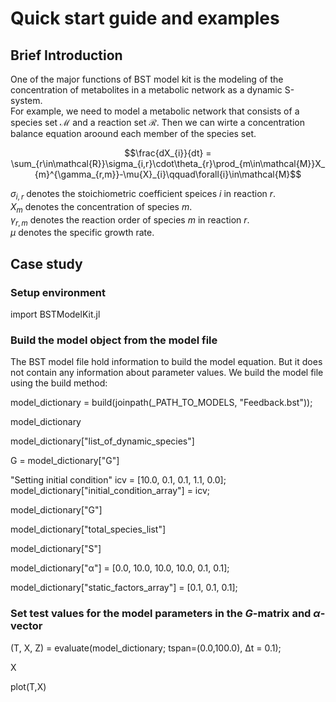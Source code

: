 # Quick start guide and examples


## Brief Introduction

One of the major functions of BST model kit is the modeling of the concentration of metabolites in a metabolic network  as a dynamic S-system.  
For example, we need to model a metabolic network that consists of a species set $\mathcal{M}$ and a reaction set $\mathcal{R}$. Then we can wirte a concentration balance equation aroound each member of the species set.

$$\frac{dX_{i}}{dt} = \sum_{r\in\mathcal{R}}\sigma_{i,r}\cdot\theta_{r}\prod_{m\in\mathcal{M}}X_{m}^{\gamma_{r,m}}-\mu{X}_{i}\qquad\forall{i}\in\mathcal{M}$$

$\sigma_{i,r}$ denotes the stoichiometric coefficient speices $i$ in reaction $r$.  
$X_{m}$ denotes the concentration of species $m$.  
$\gamma_{r,m}$ denotes the reaction order of species $m$ in reaction $r$.   
$\mu$ denotes the specific growth rate.


## Case study

### Setup environment

import BSTModelKit.jl

### Build the model object from the model file 
The BST model file hold information to build the model equation. But it does not contain any information about parameter values. We build the model file using the build method: 

model_dictionary = build(joinpath(_PATH_TO_MODELS, "Feedback.bst"));

model_dictionary

model_dictionary["list_of_dynamic_species"]

G = model_dictionary["G"]

"Setting initial condition"
icv = [10.0, 0.1, 0.1, 1.1, 0.0];
model_dictionary["initial_condition_array"] = icv;

model_dictionary["G"]

model_dictionary["total_species_list"]

model_dictionary["S"]

model_dictionary["α"] = [0.0, 10.0, 10.0, 10.0, 0.1, 0.1];

model_dictionary["static_factors_array"] = [0.1, 0.1, 0.1];

### Set test values for the model parameters in the $G$-matrix and $\alpha$-vector

(T, X, Z) = evaluate(model_dictionary; tspan=(0.0,100.0), Δt = 0.1);

X

plot(T,X)

